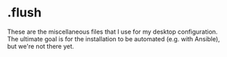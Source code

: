 # .flush

These are the miscellaneous files that I use for my desktop configuration. The ultimate goal is for the installation to be automated (e.g. with Ansible), but we're not there yet.
